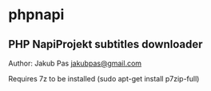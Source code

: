 phpnapi
=======

PHP NapiProjekt subtitles downloader
------------------------------------

Author: Jakub Pas <jakubpas@gmail.com>

Requires 7z to be installed (sudo apt-get install p7zip-full)

